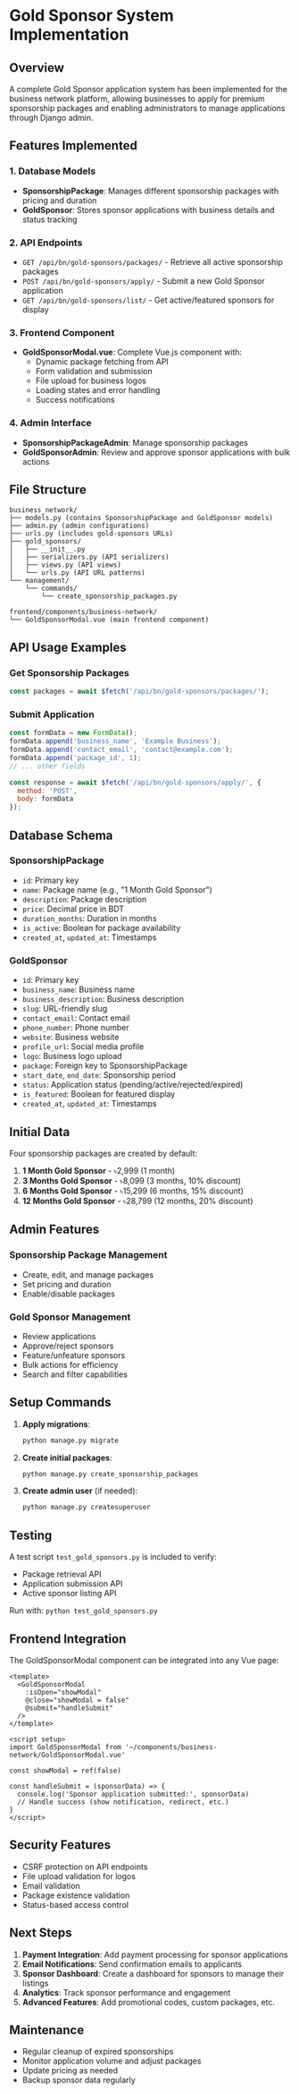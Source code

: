 # Gold Sponsor System Implementation

## Overview
A complete Gold Sponsor application system has been implemented for the business network platform, allowing businesses to apply for premium sponsorship packages and enabling administrators to manage applications through Django admin.

## Features Implemented

### 1. Database Models
- **SponsorshipPackage**: Manages different sponsorship packages with pricing and duration
- **GoldSponsor**: Stores sponsor applications with business details and status tracking

### 2. API Endpoints
- `GET /api/bn/gold-sponsors/packages/` - Retrieve all active sponsorship packages
- `POST /api/bn/gold-sponsors/apply/` - Submit a new Gold Sponsor application
- `GET /api/bn/gold-sponsors/list/` - Get active/featured sponsors for display

### 3. Frontend Component
- **GoldSponsorModal.vue**: Complete Vue.js component with:
  - Dynamic package fetching from API
  - Form validation and submission
  - File upload for business logos
  - Loading states and error handling
  - Success notifications

### 4. Admin Interface
- **SponsorshipPackageAdmin**: Manage sponsorship packages
- **GoldSponsorAdmin**: Review and approve sponsor applications with bulk actions

## File Structure

```
business_network/
├── models.py (contains SponsorshipPackage and GoldSponsor models)
├── admin.py (admin configurations)
├── urls.py (includes gold-sponsors URLs)
├── gold_sponsors/
│   ├── __init__.py
│   ├── serializers.py (API serializers)
│   ├── views.py (API views)
│   └── urls.py (API URL patterns)
└── management/
    └── commands/
        └── create_sponsorship_packages.py

frontend/components/business-network/
└── GoldSponsorModal.vue (main frontend component)
```

## API Usage Examples

### Get Sponsorship Packages
```javascript
const packages = await $fetch('/api/bn/gold-sponsors/packages/');
```

### Submit Application
```javascript
const formData = new FormData();
formData.append('business_name', 'Example Business');
formData.append('contact_email', 'contact@example.com');
formData.append('package_id', 1);
// ... other fields

const response = await $fetch('/api/bn/gold-sponsors/apply/', {
  method: 'POST',
  body: formData
});
```

## Database Schema

### SponsorshipPackage
- `id`: Primary key
- `name`: Package name (e.g., "1 Month Gold Sponsor")
- `description`: Package description
- `price`: Decimal price in BDT
- `duration_months`: Duration in months
- `is_active`: Boolean for package availability
- `created_at`, `updated_at`: Timestamps

### GoldSponsor
- `id`: Primary key
- `business_name`: Business name
- `business_description`: Business description
- `slug`: URL-friendly slug
- `contact_email`: Contact email
- `phone_number`: Phone number
- `website`: Business website
- `profile_url`: Social media profile
- `logo`: Business logo upload
- `package`: Foreign key to SponsorshipPackage
- `start_date`, `end_date`: Sponsorship period
- `status`: Application status (pending/active/rejected/expired)
- `is_featured`: Boolean for featured display
- `created_at`, `updated_at`: Timestamps

## Initial Data

Four sponsorship packages are created by default:
1. **1 Month Gold Sponsor** - ৳2,999 (1 month)
2. **3 Months Gold Sponsor** - ৳8,099 (3 months, 10% discount)
3. **6 Months Gold Sponsor** - ৳15,299 (6 months, 15% discount)
4. **12 Months Gold Sponsor** - ৳28,799 (12 months, 20% discount)

## Admin Features

### Sponsorship Package Management
- Create, edit, and manage packages
- Set pricing and duration
- Enable/disable packages

### Gold Sponsor Management
- Review applications
- Approve/reject sponsors
- Feature/unfeature sponsors
- Bulk actions for efficiency
- Search and filter capabilities

## Setup Commands

1. **Apply migrations**:
   ```bash
   python manage.py migrate
   ```

2. **Create initial packages**:
   ```bash
   python manage.py create_sponsorship_packages
   ```

3. **Create admin user** (if needed):
   ```bash
   python manage.py createsuperuser
   ```

## Testing

A test script `test_gold_sponsors.py` is included to verify:
- Package retrieval API
- Application submission API
- Active sponsor listing API

Run with: `python test_gold_sponsors.py`

## Frontend Integration

The GoldSponsorModal component can be integrated into any Vue page:

```vue
<template>
  <GoldSponsorModal 
    :isOpen="showModal" 
    @close="showModal = false"
    @submit="handleSubmit"
  />
</template>

<script setup>
import GoldSponsorModal from '~/components/business-network/GoldSponsorModal.vue'

const showModal = ref(false)

const handleSubmit = (sponsorData) => {
  console.log('Sponsor application submitted:', sponsorData)
  // Handle success (show notification, redirect, etc.)
}
</script>
```

## Security Features

- CSRF protection on API endpoints
- File upload validation for logos
- Email validation
- Package existence validation
- Status-based access control

## Next Steps

1. **Payment Integration**: Add payment processing for sponsor applications
2. **Email Notifications**: Send confirmation emails to applicants
3. **Sponsor Dashboard**: Create a dashboard for sponsors to manage their listings
4. **Analytics**: Track sponsor performance and engagement
5. **Advanced Features**: Add promotional codes, custom packages, etc.

## Maintenance

- Regular cleanup of expired sponsorships
- Monitor application volume and adjust packages
- Update pricing as needed
- Backup sponsor data regularly
